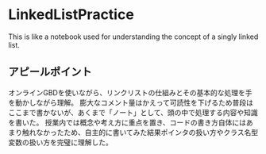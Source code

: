 # LinkedListPractice
This is like a notebook used for understanding the concept of a singly linked list.

アピールポイント
--------------
オンラインGBDを使いながら、リンクリストの仕組みとその基本的な処理を手を動かしながら理解。
膨大なコメント量はかえって可読性を下げるため普段はここまで書かないが、あくまで「ノート」として、頭の中で処理する内容や知識を書いた。
授業内では概念や考え方に重点を置き、コードの書き方自体にはあまり触れなかったため、自主的に書いてみた結果ポインタの扱い方やクラス名型変数の扱い方を完璧に理解した。
